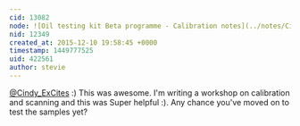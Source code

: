```yaml
---
cid: 13082
node: ![Oil testing kit Beta programme - Calibration notes](../notes/Cindy_ExCites/10-31-2015/oil-testing-kit-beta-programme-calibration-notes)
nid: 12349
created_at: 2015-12-10 19:58:45 +0000
timestamp: 1449777525
uid: 422561
author: stevie
---
```


[@Cindy_ExCites](/profile/Cindy_ExCites) :) This was awesome. I'm writing a workshop on calibration and scanning and this was Super helpful :). Any chance you've moved on to test the samples yet?